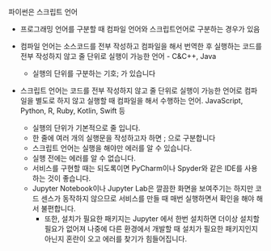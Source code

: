 파이썬은 스크립트 언어

- 프로그래밍 언어를 구분할 때 컴파일 언어와 스크립트언어로 구분하는 경우가 있음

- 컴파일 언어는 소스코드를 전부 작성하고 컴파일을 해서 번역한 후 실행하는 코드를 전부 작성하지 않고 줄 단위로 실행이 가능한 언어 - C&C++, Java

  - 실행의 단위를 구분하는 기호; 가 있습니다

- 스크립트 언어는 코드를 전부 작성하지 않고 줄 단위로 실행이 가능한 언어로 컴파일을 별도로 하지 않고 실행할 때 컴파일을 해서 수행하는 언어. JavaScript, Python, R, Ruby, Kotlin, Swift 등

  - 실행의 단위가 기본적으로 줄 입니다.
  - 한 줄에 여러 개의 실행문을 작성하고자 하면 ; 으로 구분합니다
  - 스크립트 언어는 실행을 해야만 에러를 알 수 있습니다.
  - 실행 전에는 에러를 알 수 없습니다.
  - 서비스를 구현할 때는 되도록이면 PyCharm이나 Spyder와 같은 IDE를 사용하는 것이 좋습니다.
  - Jupyter Notebook이나 Jupyter Lab은 깔끔한 화면을 보여주기는 하지만 코드 센스가 동작하지 않으므로 서비스를 만들 때 매번 실행하면서 확인을 해야 해서 불편합니다.
    - 또한, 설치가 필요한 패키지는 Jupyter 에서 한번 설치하면 더이상 설치할 필요가 없어져 나중에 다른 환경에서 개발할 때 설치가 필요한 패키지인지 아닌지 혼란이 오고 에러를 찾기가 힘들어집니다.

  